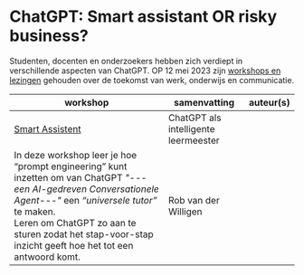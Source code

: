 # ChatGPT: Smart assistant OR risky business?
Studenten, docenten en onderzoekers hebben zich verdiept in verschillende aspecten van ChatGPT. OP 12 mei 2023 zijn [workshops en lezingen](https://www.hogeschoolrotterdam.nl/onderzoek/eventitem/ChatGPT/437968/) gehouden over de toekomst van werk, onderwijs en communicatie. 


| workshop | samenvatting |  auteur(s) |
-----------|--------------|------------|
|[Smart Assistent](https://github.com/HR-ChatGPT/ChatGPT-Smart-assistant-or-risky-business/blob/main/WORKSHOPS/SMART-ASSISTENT/Workshop-ChatGPT-DIGITAL_TEACHER_FINsec.pdf) | ChatGPT als intelligente leermeester <br> 
In deze workshop leer je hoe “prompt engineering”  kunt inzetten om van ChatGPT  *"---een AI-gedreven Conversationele Agent---"* een *“universele tutor”* te maken. <br> Leren om ChatGPT zo aan te sturen zodat het stap-voor-stap inzicht geeft hoe het tot een antwoord komt.  | Rob van der Willigen



